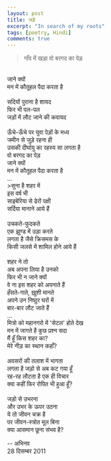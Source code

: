 ```yaml
---
layout: post
title: जड़ें
excerpt: "In search of my roots"
tags: [poetry, Hindi]
comments: true
---
```

>गाँव में खड़ा वो बरगद का पेड़
<br/>
जाने क्यों
<br/>
मन में कौतूहल पैदा करता है
<br /><br/>
सदियों पुराना है शायद
<br/>
फिर भी पल-पल
<br/>
जड़ों में लौट जाने की कवायद
<br/><br/>
ऊँचे-ऊँचे पर युवा पेड़ों के मध्य
<br/>
जमीन से जुड़े रहना ही
<br/>
उसकी दीर्घायु का रहस्य सा लगता है
<br/>
वो बरगद का पेड़
<br/>
जाने क्यों
<br/>
मन में कौतूहल पैदा करता है
<br/>
...
<br/>
>सुना है शहर में
<br/>
इस वर्ष भी
<br/>
साइबेरिया से ढेरों पक्षी
<br/>
सर्दिया मानाने आये हैं
<br/><br/>
उचकते-फुदकते
<br/>
एक झुण्ड में उड़ा करते
<br/>
लगता है जैसे क्रिसमस के
<br/>
किसी जलसे में शामिल होने आये हैं
<br/><br/>
शहर ने तो
<br/>
अब अपना लिया है उनको
<br/>
फिर भी न जाने क्यों
<br/>
वे ना इस शहर को अपनाते हैं
<br/>
हँसते-गाते, ख़ुशी मानते
<br/>
अपने उन निष्ठुर घरों में
<br/>
बार-बार लौट जाते हैं
<br/>
...
<br/>
मित्रो को महानगरो में 'सेटल' होते देख
<br/>
मन में जागते है कुछ प्रश्न सदा
<br/>
मैं हूँ किस शहर का?
<br/>
मेरे नीड़ का स्थान कहाँ?
<br/><br/>
अवसरों की तलाश में भागता
<br/>
लगता है जड़ो से अब कट गया हूँ
<br/>
रह-रह लौटता है एक ही विचार
<br/>
क्या कहीं फिर रोपित भी हुआ हूँ?
<br/><br/>
जड़ो से उभरना
<br/>
और उभर के ऊपर उठना
<br/>
ये तो जीवन चक्र है
<br/>
पर जीवन-स्त्रोत मूल बिना
<br/>
क्या आसमान छूना संभव है?

--
अभिनव
<br/>28 दिसम्बर 2011
